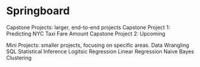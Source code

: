 # Springboard


Capstone Projects: larger, end-to-end projects
Capstone Project 1: Predicting NYC Taxi Fare Amount
Capstone Project 2: Upcoming


Mini Projects: smaller projects, focusing on specific areas.
Data Wrangling
SQL
Statistical Inference
Logitsic Regression
Linear Regression
Naive Bayes
Clustering

